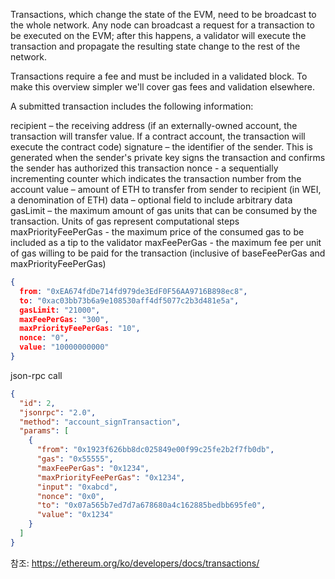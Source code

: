 Transactions, which change the state of the EVM, need to be broadcast to the whole network. Any node can broadcast a request for a transaction to be executed on the EVM; after this happens, a validator will execute the transaction and propagate the resulting state change to the rest of the network.

Transactions require a fee and must be included in a validated block. To make this overview simpler we'll cover gas fees and validation elsewhere.

A submitted transaction includes the following information:

recipient – the receiving address (if an externally-owned account, the transaction will transfer value. If a contract account, the transaction will execute the contract code)
signature – the identifier of the sender. This is generated when the sender's private key signs the transaction and confirms the sender has authorized this transaction
nonce - a sequentially incrementing counter which indicates the transaction number from the account
value – amount of ETH to transfer from sender to recipient (in WEI, a denomination of ETH)
data – optional field to include arbitrary data
gasLimit – the maximum amount of gas units that can be consumed by the transaction. Units of gas represent computational steps
maxPriorityFeePerGas - the maximum price of the consumed gas to be included as a tip to the validator
maxFeePerGas - the maximum fee per unit of gas willing to be paid for the transaction (inclusive of baseFeePerGas and maxPriorityFeePerGas)

```json
{
  from: "0xEA674fdDe714fd979de3EdF0F56AA9716B898ec8",
  to: "0xac03bb73b6a9e108530aff4df5077c2b3d481e5a",
  gasLimit: "21000",
  maxFeePerGas: "300",
  maxPriorityFeePerGas: "10",
  nonce: "0",
  value: "10000000000"
}
```

json-rpc call
```json
{
  "id": 2,
  "jsonrpc": "2.0",
  "method": "account_signTransaction",
  "params": [
    {
      "from": "0x1923f626bb8dc025849e00f99c25fe2b2f7fb0db",
      "gas": "0x55555",
      "maxFeePerGas": "0x1234",
      "maxPriorityFeePerGas": "0x1234",
      "input": "0xabcd",
      "nonce": "0x0",
      "to": "0x07a565b7ed7d7a678680a4c162885bedbb695fe0",
      "value": "0x1234"
    }
  ]
}
```

참조: https://ethereum.org/ko/developers/docs/transactions/